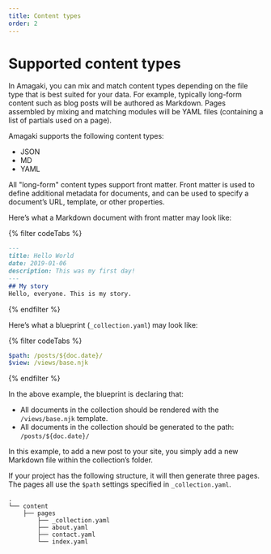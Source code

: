 ```yaml
---
title: Content types
order: 2
---
```

# Supported content types

In Amagaki, you can mix and match content types depending on the file type that
is best suited for your data. For example, typically long-form content such as
blog posts will be authored as Markdown. Pages assembled by mixing and matching
modules will be YAML files (containing a list of partials used on a page).

Amagaki supports the following content types:

*   JSON
*   MD
*   YAML

All "long-form" content types support front matter. Front matter is used to
define additional metadata for documents, and can be used to specify a
document’s URL, template, or other properties.

Here’s what a Markdown document with front matter may look like:

{% filter codeTabs %}
```markdown
---
title: Hello World
date: 2019-01-06
description: This was my first day!
--- 
## My story
Hello, everyone. This is my story.
```
{% endfilter %}

Here’s what a blueprint (`_collection.yaml`) may look like:

{% filter codeTabs %}
```yaml:title=/content/posts/_collection.yaml
$path: /posts/${doc.date}/
$view: /views/base.njk
```
{% endfilter %}

In the above example, the blueprint is declaring that:

*   All documents in the collection should be rendered with the
    `/views/base.njk` template.
*   All documents in the collection should be generated to the path:
    `/posts/${doc.date}/`

In this example, to add a new post to your site, you simply add a new Markdown
file within the collection’s folder.

If your project has the following structure, it will then generate three pages.
The pages all use the `$path` settings specified in `_collection.yaml`.

```
.
└── content
    ├── pages
        ├── _collection.yaml
        ├── about.yaml
        ├── contact.yaml
        └── index.yaml
```
